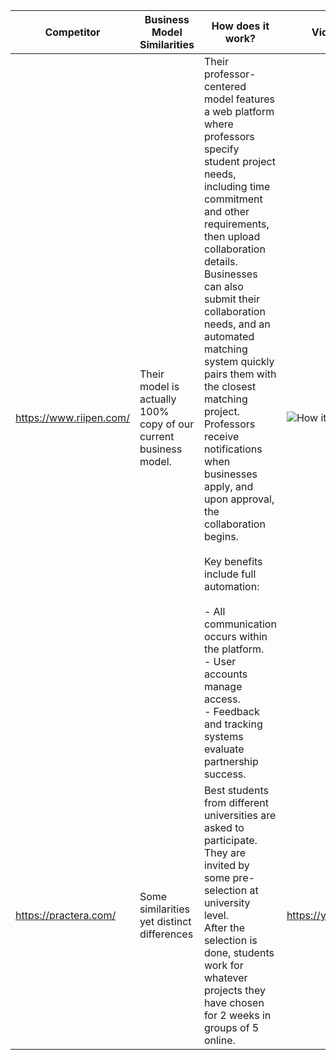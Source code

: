 
| Competitor              | Business Model Similarities                                      | How does it work?                                                                                                                                                                                                                                                                                                                                                                                                                                                                                                                                                                                                                                    | Video Explanation                                          | Scale                                                                              | Action Steps                                                                                                                                                                |
| ----------------------- | ---------------------------------------------------------------- | ---------------------------------------------------------------------------------------------------------------------------------------------------------------------------------------------------------------------------------------------------------------------------------------------------------------------------------------------------------------------------------------------------------------------------------------------------------------------------------------------------------------------------------------------------------------------------------------------------------------------------------------------------- | ---------------------------------------------------------- | ---------------------------------------------------------------------------------- | --------------------------------------------------------------------------------------------------------------------------------------------------------------------------- |
| https://www.riipen.com/ | Their model is actually 100% copy of our current business model. | Their professor-centered model features a web platform where professors specify student project needs, including time commitment and other requirements, then upload collaboration details. Businesses can also submit their collaboration needs, and an automated matching system quickly pairs them with the closest matching project. Professors receive notifications when businesses apply, and upon approval, the collaboration begins.<br><br>Key benefits include full automation:<br><br>- All communication occurs within the platform.<br>- User accounts manage access.<br>- Feedback and tracking systems evaluate partnership success. | ![How it works](https://youtu.be/fvAmCHzyGXo?t=2183)  <br> | They consistently manage ~3,500 active projects and collaborate with ~40,000 SMEs. | Their approach mirrors ours but is far superior. We can’t compete in this niche long-term. Once they expand to Europe, our business is at risk without significant changes. |
| https://practera.com/   | Some similarities yet distinct differences                       | Best students from different universities are asked to participate. They are invited by some pre-selection at university level.<br>After the selection is done, students work for whatever projects they have chosen for 2 weeks in groups of 5 online.                                                                                                                                                                                                                                                                                                                                                                                              | https://youtu.be/Yvf5b134tfs                               |                                                                                    |                                                                                                                                                                             |
